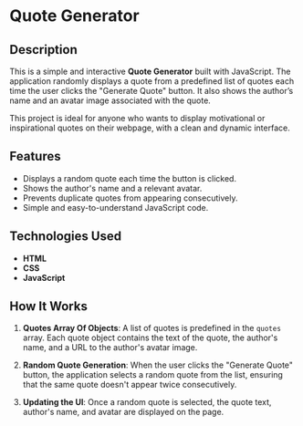 # Quote Generator

## Description

This is a simple and interactive **Quote Generator** built with JavaScript. The application randomly displays a quote from a predefined list of quotes each time the user clicks the "Generate Quote" button. It also shows the author’s name and an avatar image associated with the quote.

This project is ideal for anyone who wants to display motivational or inspirational quotes on their webpage, with a clean and dynamic interface.

## Features

- Displays a random quote each time the button is clicked.
- Shows the author's name and a relevant avatar.
- Prevents duplicate quotes from appearing consecutively.
- Simple and easy-to-understand JavaScript code.

## Technologies Used

- **HTML** 
- **CSS** 
- **JavaScript**

## How It Works

1. **Quotes Array Of Objects**: A list of quotes is predefined in the `quotes` array. Each quote object contains the text of the quote, the author's name, and a URL to the author's avatar image.

2. **Random Quote Generation**: When the user clicks the "Generate Quote" button, the application selects a random quote from the list, ensuring that the same quote doesn't appear twice consecutively.

3. **Updating the UI**: Once a random quote is selected, the quote text, author's name, and avatar are displayed on the page.
